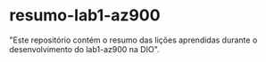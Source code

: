 # resumo-lab1-az900
"Este repositório contém o resumo das lições aprendidas durante o desenvolvimento do lab1-az900 na DIO".
